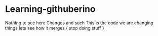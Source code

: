 # Learning-githuberino
Nothing to see here
Changes and such
This is the code
we are changing things
lets see how it merges
{
stop doing stuff
}
